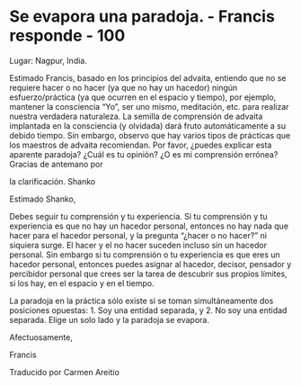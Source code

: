 # Se evapora una paradoja. - Francis responde - 100

Lugar: Nagpur, India.

Estimado Francis, basado en los principios del advaita, entiendo que no se requiere hacer o no hacer (ya que no hay un hacedor) ningún esfuerzo/práctica (ya que ocurren en el espacio y tiempo), por ejemplo, mantener la consciencia “Yo”, ser uno mismo, meditación, etc. para realizar nuestra verdadera naturaleza. La semilla de comprensión de advaita implantada en la consciencia (y olvidada) dará fruto automáticamente a su debido tiempo. Sin embargo, observo que hay varios tipos de prácticas que los maestros de advaita recomiendan. Por favor, ¿puedes explicar esta aparente paradoja? ¿Cuál es tu opinión? ¿O es mi comprensión errónea? Gracias de antemano por 

la clarificación. Shanko

Estimado Shanko,

Debes seguir tu comprensión y tu experiencia. Si tu comprensión y tu experiencia es que no hay un hacedor personal, entonces no hay nada que hacer para el hacedor personal, y la pregunta “¿hacer o no hacer?” ni siquiera surge. El hacer y el no hacer suceden incluso sin un hacedor personal. Sin embargo si tu comprensión o tu experiencia es que eres un hacedor personal, entonces puedes asignar al hacedor, decisor, pensador y percibidor personal que crees ser la tarea de descubrir sus propios límites, si los hay, en el espacio y en el tiempo.

La paradoja en la práctica sólo existe si se toman simultáneamente dos posiciones opuestas: 1. Soy una entidad separada, y 2. No soy una entidad separada. Elige un solo lado y la paradoja se evapora.

Afectuosamente, 

Francis

Traducido por Carmen Areitio

